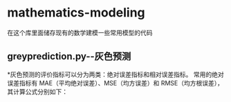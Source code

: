 # mathematics-modeling
在这个库里面储存现有的数学建模一些常用模型的代码
## greyprediction.py--灰色预测
*灰色预测的评价指标可以分为两类：绝对误差指标和相对误差指标。
常用的绝对误差指标有 MAE（平均绝对误差）、MSE（均方误差）和 RMSE（均方根误差），其计算公式分别如下：
